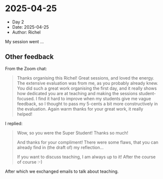 # 2025-04-25

- Day 2
- Date: 2025-04-25
- Author: Richel

My session went ...

## Other feedback

From the Zoom chat:

> Thanks organising this Richel! Great sessions, and loved the energy.
> The extensive evaluation was from me, as you probably already knew.
> You did such a great work organising the first day,
> and it really shows how dedicated you are at teaching
> and making the sessions student-focused.
> I find it hard to improve when my students give me vague feedback,
> so I thought to pass my 5-cents a bit more constructively in the evaluation.
> Again warm thanks for your great work, it really helped!

I replied:

> Wow, so you were the Super Student! Thanks so much! 
> 
> And thanks for your compliment! There were some flaws, that you can already find in (the draft of) my reflection...
> 
> If you want to discuss teaching, I am always up to it! After the course of course :-)

After which we exchanged emails to talk about teaching.
